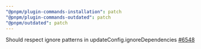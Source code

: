 ```yaml
---
"@pnpm/plugin-commands-installation": patch
"@pnpm/plugin-commands-outdated": patch
"@pnpm/outdated": patch
---
```


Should respect ignore patterns in updateConfig.ignoreDependencies [#6548](https://github.com/pnpm/pnpm/issues/6548)
